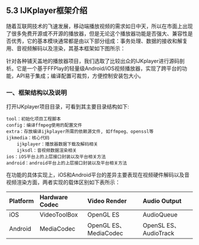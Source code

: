 ## 5.3 IJKplayer框架介绍

随着互联网技术的飞速发展，移动端播放视频的需求如日中天，所以在市面上出现了很多免费开源或不开源的播放器，但是无论这个播放器功能是否强大、兼容性是否优秀，它的基本模块通常都是由以下部分组成：事务处理、数据的接收和解复用、音视频解码以及渲染，其基本框架如下图所示：

针对各种铺天盖地的播放器项目，我们选取了比较出众的IJKplayer进行源码剖析。它是一个基于FFPlay的轻量级Android/iOS视频播放器，实现了跨平台的功能，API易于集成；编译配置可裁剪，方便控制安装包大小。

### 一、框架结构以及说明

打开IJKplayer项目目录，可看到其主要目录结构如下:

```
tool：初始化项目工程脚本
config：编译ffmpeg使用的配置文件
extra：存放编译ijkplayer所需的依赖源文件, 如ffmpeg、openssl等
ijkmedia：核心代码
    ijkplayer：播放器数据下载及解码相关
    ijksdl：音视频数据渲染相关
ios：iOS平台上的上层接口封装以及平台相关方法
android：android平台上的上层接口封装以及平台相关方法
```

在功能的具体实现上，iOS和Android平台的差异主要表现在视频硬件解码以及音视频渲染方面，两者实现的载体区别如下表所示：

| Platform | Hardware Codec | Video Render | Audio Output |
| :--- | :--- | :--- | :--- |
| iOS | VideoToolBox | OpenGL ES | AudioQueue |
| Android | MediaCodec | OpenGL ES、MediaCodec | OpenSL ES、AudioTrack |



